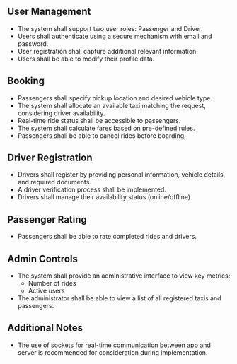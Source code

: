 ## **User Management**

- The system shall support two user roles: Passenger and Driver.
- Users shall authenticate using a secure mechanism with email and password.
- User registration shall capture additional relevant information.
- Users shall be able to modify their profile data.

## **Booking**

- Passengers shall specify pickup location and desired vehicle type.
- The system shall allocate an available taxi matching the request, considering driver availability.
- Real-time ride status shall be accessible to passengers.
- The system shall calculate fares based on pre-defined rules.
- Passengers shall be able to cancel rides before boarding.

## **Driver Registration**

- Drivers shall register by providing personal information, vehicle details, and required documents.
- A driver verification process shall be implemented.
- Drivers shall manage their availability status (online/offline).

## **Passenger Rating**

- Passengers shall be able to rate completed rides and drivers.

## **Admin Controls**

- The system shall provide an administrative interface to view key metrics:
    - Number of rides
    - Active users
- The administrator shall be able to view a list of all registered taxis and passengers.

## **Additional Notes**

- The use of sockets for real-time communication between app and server is recommended for consideration during implementation.